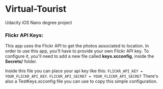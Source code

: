 # Virtual-Tourist
Udacity iOS Nano degree project

### Flickr API Keys:
This app uses the Flickr API to get the photos associated to location. In order to use this app, you'll have to provide your own Flickr API key. To configure it, you'll need to add a new file called <strong>keys.xcconfig</strong>, inside the <strong>Secrets/</strong> folder.

Inside this file you can place your api key like this: 
<code>FLICKR_API_KEY = YOUR_FLICKR_API_KEY</code>. 
<code>FLICKR_API_SECRET = YOUR_FLICKR_API_SECRET</code>
There's also a TestKeys.xcconfig file you can use to copy this simple configuration.
